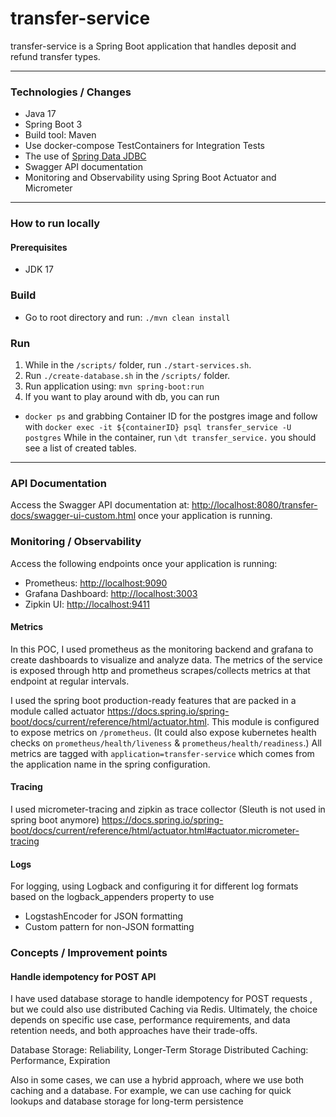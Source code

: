 
# transfer-service

transfer-service is a Spring Boot application that handles deposit and refund transfer types.

---

### Technologies / Changes
* Java 17
* Spring Boot 3
* Build tool: Maven
* Use docker-compose TestContainers for Integration Tests
* The use of [Spring Data JDBC](https://docs.spring.io/spring-data/jdbc/docs/current/reference/html/)
* Swagger API documentation
* Monitoring and Observability using Spring Boot Actuator and Micrometer

---

### How to run locally

#### Prerequisites

- JDK 17

### Build
- Go to root directory and run: `./mvn clean install`

### Run

1. While in the `/scripts/` folder, run `./start-services.sh`.
2. Run `./create-database.sh` in the `/scripts/` folder.
3. Run application using: `mvn spring-boot:run`
4. If you want to play around with db, you can run
  * `docker ps` and grabbing Container ID for the postgres image and follow with
   `docker exec -it ${containerID} psql transfer_service -U postgres` 
    While in the container, run `\dt transfer_service.` you should see a list of created tables.
---

### API Documentation
Access the Swagger API documentation at: [http://localhost:8080/transfer-docs/swagger-ui-custom.html](http://localhost:8080/transfer-docs/swagger-ui-custom.html) once your application is running.

### Monitoring / Observability

Access the following endpoints once your application is running:
- Prometheus: [http://localhost:9090](http://localhost:9090)
- Grafana Dashboard: [http://localhost:3003](http://localhost:3003)
- Zipkin UI: [http://localhost:9411](http://localhost:9411)

#### Metrics

In this POC, I used prometheus as the monitoring backend and grafana to create dashboards to visualize and analyze data.
The metrics of the service is exposed through http and prometheus scrapes/collects metrics at that endpoint at regular intervals. 

I used the spring boot production-ready features that are packed in a module
called actuator https://docs.spring.io/spring-boot/docs/current/reference/html/actuator.html.
This module is configured to expose metrics on `/prometheus`. 
(It could also expose kubernetes health checks on `prometheus/health/liveness` & `prometheus/health/readiness`.)
All metrics are tagged with `application=transfer-service` which comes from the application name in the spring configuration.

#### Tracing

I used micrometer-tracing and zipkin as trace collector (Sleuth is not used in spring boot anymore)
https://docs.spring.io/spring-boot/docs/current/reference/html/actuator.html#actuator.micrometer-tracing


#### Logs
For logging, using Logback and configuring it for different log formats based on the logback_appenders property to use
- LogstashEncoder for JSON formatting 
- Custom pattern for non-JSON formatting

### Concepts / Improvement points

#### Handle idempotency for POST API
I have used database storage to handle idempotency for POST requests , but we could also use distributed Caching via Redis.
Ultimately, the choice depends on specific use case, performance requirements, and data retention needs, and both approaches have their trade-offs.

Database Storage: Reliability, Longer-Term Storage
Distributed Caching: Performance, Expiration

Also in some cases, we can use a hybrid approach, where we use both caching and a database. 
For example, we can use caching for quick lookups and database storage for long-term persistence